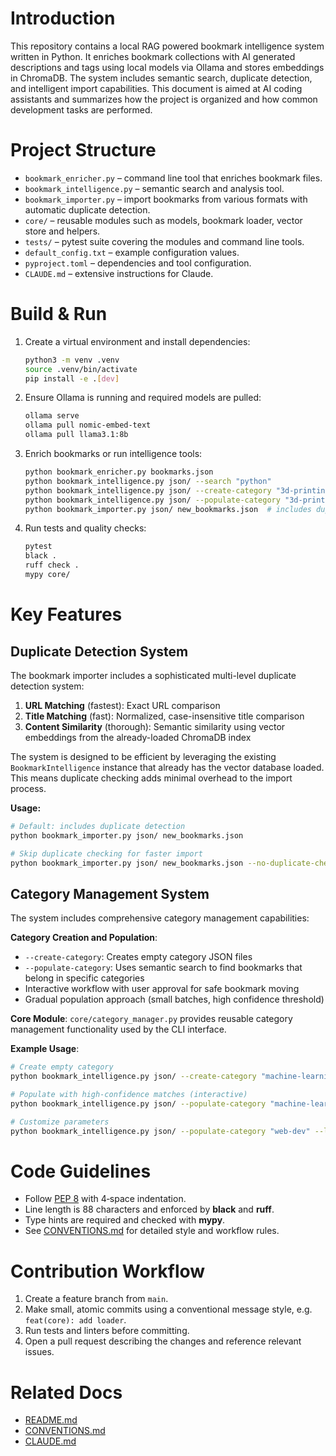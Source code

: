 <!-- AI_AGENT_GUIDANCE: This file provides AI agents with instructions on interacting with this codebase. -->

# Introduction
This repository contains a local RAG powered bookmark intelligence system written in Python. It enriches bookmark collections with AI generated descriptions and tags using local models via Ollama and stores embeddings in ChromaDB. The system includes semantic search, duplicate detection, and intelligent import capabilities. This document is aimed at AI coding assistants and summarizes how the project is organized and how common development tasks are performed.

# Project Structure
- `bookmark_enricher.py` – command line tool that enriches bookmark files.
- `bookmark_intelligence.py` – semantic search and analysis tool.
- `bookmark_importer.py` – import bookmarks from various formats with automatic duplicate detection.
- `core/` – reusable modules such as models, bookmark loader, vector store and helpers.
- `tests/` – pytest suite covering the modules and command line tools.
- `default_config.txt` – example configuration values.
- `pyproject.toml` – dependencies and tool configuration.
- `CLAUDE.md` – extensive instructions for Claude.

# Build & Run
1. Create a virtual environment and install dependencies:
   ```bash
   python3 -m venv .venv
   source .venv/bin/activate
   pip install -e .[dev]
   ```
2. Ensure Ollama is running and required models are pulled:
   ```bash
   ollama serve
   ollama pull nomic-embed-text
   ollama pull llama3.1:8b
   ```
3. Enrich bookmarks or run intelligence tools:
   ```bash
   python bookmark_enricher.py bookmarks.json
   python bookmark_intelligence.py json/ --search "python"
   python bookmark_intelligence.py json/ --create-category "3d-printing"  # create new category files
   python bookmark_intelligence.py json/ --populate-category "3d-printing"  # intelligently populate categories
   python bookmark_importer.py json/ new_bookmarks.json  # includes duplicate detection
   ```
4. Run tests and quality checks:
   ```bash
   pytest
   black .
   ruff check .
   mypy core/
   ```

# Key Features

## Duplicate Detection System
The bookmark importer includes a sophisticated multi-level duplicate detection system:

1. **URL Matching** (fastest): Exact URL comparison
2. **Title Matching** (fast): Normalized, case-insensitive title comparison  
3. **Content Similarity** (thorough): Semantic similarity using vector embeddings from the already-loaded ChromaDB index

The system is designed to be efficient by leveraging the existing `BookmarkIntelligence` instance that already has the vector database loaded. This means duplicate checking adds minimal overhead to the import process.

**Usage:**
```bash
# Default: includes duplicate detection
python bookmark_importer.py json/ new_bookmarks.json

# Skip duplicate checking for faster import
python bookmark_importer.py json/ new_bookmarks.json --no-duplicate-check
```

## Category Management System
The system includes comprehensive category management capabilities:

**Category Creation and Population**:
- `--create-category`: Creates empty category JSON files
- `--populate-category`: Uses semantic search to find bookmarks that belong in specific categories
- Interactive workflow with user approval for safe bookmark moving
- Gradual population approach (small batches, high confidence threshold)

**Core Module**: `core/category_manager.py` provides reusable category management functionality used by the CLI interface.

**Example Usage**:
```bash
# Create empty category
python bookmark_intelligence.py json/ --create-category "machine-learning"

# Populate with high-confidence matches (interactive)
python bookmark_intelligence.py json/ --populate-category "machine-learning"

# Customize parameters
python bookmark_intelligence.py json/ --populate-category "web-dev" --limit 10 --threshold 0.8
```

# Code Guidelines
- Follow [PEP 8](https://peps.python.org/pep-0008/) with 4‑space indentation.
- Line length is 88 characters and enforced by **black** and **ruff**.
- Type hints are required and checked with **mypy**.
- See [CONVENTIONS.md](CONVENTIONS.md) for detailed style and workflow rules.

# Contribution Workflow
1. Create a feature branch from `main`.
2. Make small, atomic commits using a conventional message style, e.g. `feat(core): add loader`.
3. Run tests and linters before committing.
4. Open a pull request describing the changes and reference relevant issues.

# Related Docs
- [README.md](README.md)
- [CONVENTIONS.md](CONVENTIONS.md)
- [CLAUDE.md](CLAUDE.md)
